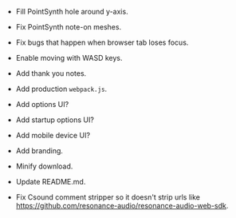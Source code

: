 
- Fill PointSynth hole around y-axis.

- Fix PointSynth note-on meshes.

- Fix bugs that happen when browser tab loses focus.

- Enable moving with WASD keys.

- Add thank you notes.

- Add production `webpack.js`.

- Add options UI?

- Add startup options UI?

- Add mobile device UI?

- Add branding.

- Minify download.

- Update README.md.

- Fix Csound comment stripper so it doesn't strip urls like https://github.com/resonance-audio/resonance-audio-web-sdk.
